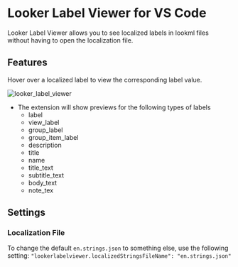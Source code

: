 # Looker Label Viewer for VS Code

Looker Label Viewer allows you to see localized labels in lookml files without having to open the localization file.

## Features

Hover over a localized label to view the corresponding label value.

![looker_label_viewer](https://github.com/alhankeser/looker-label-viewer/assets/15135669/4703d3a0-99ff-407a-b472-7fa481a903dc)

- The extension will show previews for the following types of labels
  - label
  - view_label
  - group_label
  - group_item_label
  - description
  - title
  - name
  - title_text
  - subtitle_text
  - body_text
  - note_tex

## Settings

### Localization File
To change the default `en.strings.json` to something else, use the following setting: 
```"lookerlabelviewer.localizedStringsFileName": "en.strings.json"```
